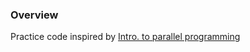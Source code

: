 ### Overview
Practice code inspired by [Intro. to parallel programming][course-link]

[course-link]: https://www.udacity.com/course/cs344